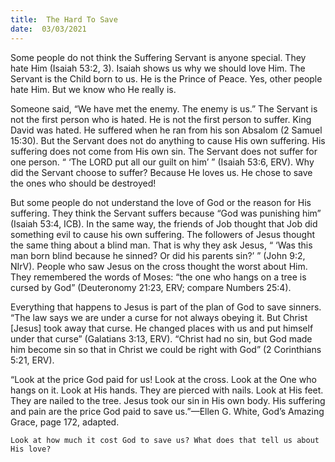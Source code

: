 ```yaml
---
title:  The Hard To Save 
date:  03/03/2021
---
```


Some people do not think the Suffering Servant is anyone special. They hate Him (Isaiah 53:2, 3). Isaiah shows us why we should love Him. The Servant is the Child born to us. He is the Prince of Peace. Yes, other people hate Him. But we know who He really is.

Someone said, “We have met the enemy. The enemy is us.” The Servant is not the first person who is hated. He is not the first person to suffer. King David was hated. He suffered when he ran from his son Absalom (2 Samuel 15:30). But the Servant does not do anything to cause His own suffering. His suffering does not come from His own sin. The Servant does not suffer for one person. “ ‘The LORD put all our guilt on him’ ” (Isaiah 53:6, ERV). Why did the Servant choose to suffer? Because He loves us. He chose to save the ones who should be destroyed!

But some people do not understand the love of God or the reason for His suffering. They think the Servant suffers because “God was punishing him” (Isaiah 53:4, ICB). In the same way, the friends of Job thought that Job did something evil to cause his own suffering. The followers of Jesus thought the same thing about a blind man. That is why they ask Jesus, “ ‘Was this man born blind because he sinned? Or did his parents sin?’ ” (John 9:2, NIrV). People who saw Jesus on the cross thought the worst about Him. They remembered the words of Moses: “the one who hangs on a tree is cursed by God” (Deuteronomy 21:23, ERV; compare Numbers 25:4).

Everything that happens to Jesus is part of the plan of God to save sinners. “The law says we are under a curse for not always obeying it. But Christ [Jesus] took away that curse. He changed places with us and put himself under that curse” (Galatians 3:13, ERV). “Christ had no sin, but God made him become sin so that in Christ we could be right with God” (2 Corinthians 5:21, ERV).

“Look at the price God paid for us! Look at the cross. Look at the One who hangs on it. Look at His hands. They are pierced with nails. Look at His feet. They are nailed to the tree. Jesus took our sin in His own body. His suffering and pain are the price God paid to save us.”—Ellen G. White, God’s Amazing Grace, page 172, adapted.

`Look at how much it cost God to save us? What does that tell us about His love?`